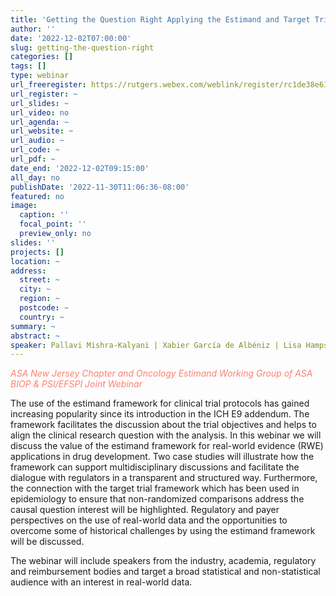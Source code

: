 ```yaml
---
title: 'Getting the Question Right Applying the Estimand and Target Trial Frameworks with External Controls'
author: ''
date: '2022-12-02T07:00:00'
slug: getting-the-question-right
categories: []
tags: []
type: webinar
url_freeregister: https://rutgers.webex.com/weblink/register/rc1de38e6142abe09e74e36b9c8533f40
url_register: ~
url_slides: ~
url_video: no
url_agenda: ~
url_website: ~
url_audio: ~
url_code: ~
url_pdf: ~
date_end: '2022-12-02T09:15:00'
all_day: no
publishDate: '2022-11-30T11:06:36-08:00'
featured: no
image:
  caption: ''
  focal_point: ''
  preview_only: no
slides: ''
projects: []
location: ~
address:
  street: ~
  city: ~
  region: ~
  postcode: ~
  country: ~
summary: ~
abstract: ~
speaker: Pallavi Mishra-Kalyani | Xabier García de Albéniz | Lisa Hampson | Jufen Chu | Letizia Polito | Stephen Duffield | Andrew Thomson
---
```

<span style="color: salmon;">*ASA New Jersey Chapter and Oncology Estimand Working Group of ASA BIOP & PSI/EFSPI Joint Webinar*</span>

<!--more-->
The use of the estimand framework for clinical trial protocols has gained increasing popularity since its introduction in the ICH E9 addendum. The framework facilitates the discussion about the trial objectives and helps to align the clinical research question with the analysis. In this webinar we will discuss the value of the estimand framework for real-world evidence (RWE) applications in drug development. Two case studies will illustrate how the framework can support multidisciplinary discussions and facilitate the dialogue with regulators in a transparent and structured way. Furthermore, the connection with the target trial framework which has been used in epidemiology to ensure that non-randomized comparisons address the causal question interest will be highlighted. Regulatory and payer perspectives on the use of real-world data and the opportunities to overcome some of historical challenges by using the estimand framework will be discussed.

The webinar will include speakers from the industry, academia, regulatory and reimbursement bodies and target a broad statistical and non-statistical audience with an interest in real-world data.